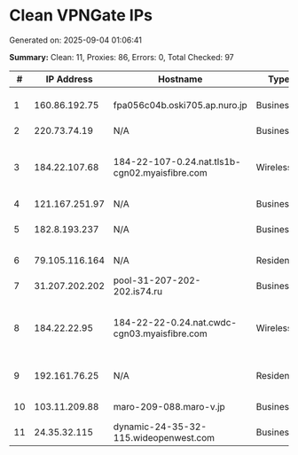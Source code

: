 # Clean VPNGate IPs
Generated on: 2025-09-04 01:06:41

**Summary:** Clean: 11, Proxies: 86, Errors: 0, Total Checked: 97

| # | IP Address | Hostname | Type | Country | Provider |
|---|------------|----------|------|---------|----------|
| 1 | 160.86.192.75 | fpa056c04b.oski705.ap.nuro.jp | Business | JP | Sony Network Communications Inc. |
| 2 | 220.73.74.19 | N/A | Business | KR | Korea Telecom |
| 3 | 184.22.107.68 | 184-22-107-0.24.nat.tls1b-cgn02.myaisfibre.com | Wireless | TH | ADVANCED WIRELESS NETWORK COMPANY LIMITED |
| 4 | 121.167.251.97 | N/A | Business | KR | Korea Telecom |
| 5 | 182.8.193.237 | N/A | Business | ID | PT. Telekomunikasi Selular |
| 6 | 79.105.116.164 | N/A | Residential | RU | PJSC Rostelecom |
| 7 | 31.207.202.202 | pool-31-207-202-202.is74.ru | Business | RU | Intersvyaz-2 JSC |
| 8 | 184.22.22.95 | 184-22-22-0.24.nat.cwdc-cgn03.myaisfibre.com | Wireless | TH | ADVANCED WIRELESS NETWORK COMPANY LIMITED |
| 9 | 192.161.76.25 | N/A | Residential | US | Shenandoah Cable Television LLC |
| 10 | 103.11.209.88 | maro-209-088.maro-v.jp | Business | JP | HAGI Television Co., Ltd. |
| 11 | 24.35.32.115 | dynamic-24-35-32-115.wideopenwest.com | Business | US | WideOpenWest Finance LLC |
